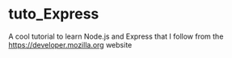 # tuto_Express
A cool tutorial to learn Node.js and Express that I follow from the https://developer.mozilla.org website
